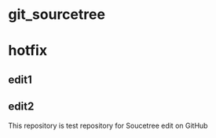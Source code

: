 ﻿# git_sourcetree
# hotfix
## edit1
## edit2
This repository is test repository for Soucetree
edit on GitHub
